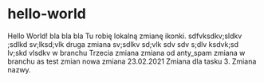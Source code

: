 # hello-world
Hello World!
bla bla bla
Tu robię lokalną zmianę ikonki.
sdfvksdkv;sldkv
;sdlkd sv;lksd;vlk druga zmiana
sv;sdlkv sd;vlk sdv
sdv s;dlv ksdvk;sd lv;skd vlsdkv
w branchu
Trzecia zmiana
zmiana od anty_spam
zmiana w branchu as
test zmian
nowa zmiana 23.02.2021
Zmiana dla tasku 3.
Zmiana nazwy.
